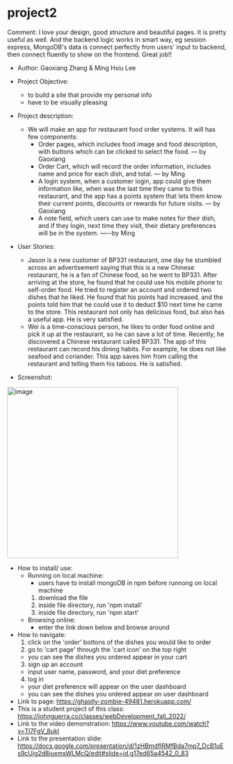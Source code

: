 # project2

Comment: I love your design, good structure and beautiful pages.  It is pretty useful as well. And the backend logic works in smart way, eg session express, MongoDB's data is connect perfectly from users' input to backend, then connect fluently to show on the frontend. Great job!!

* Author: Gaoxiang Zhang & Ming Hsiu Lee

* Project Objective:
  * to build a site that provide my personal info
  * have to be visually pleasing
* Project description:
  * We will make an app for restaurant food order systems. It will has few components:
    * Order pages, which includes food image and food description, with buttons which can be clicked to select the food. — by  Gaoxiang
    * Order Cart, which will record the order information, includes name and price for each dish, and total. — by Ming
    * A login system, when a customer login, app could give them information like, when was the last time they came to this restaurant, and  the app has a points system that lets them know their current points, discounts or rewards for future visits. — by Gaoxiang
    * A note field, which users can use to make notes for their dish, and if they login, next time they visit, their dietary preferences will be in the system.  —--by Ming
    
* User Stories:
  * Jason is a new customer of BP331 restaurant, one day he stumbled across an advertisement saying that this is a new Chinese restaurant, he is a fan of Chinese food, so he went to BP331. After arriving at the store, he found that he could use his mobile phone to self-order food. He tried to register an account and ordered two dishes that he liked. He found that his points had increased, and the points told him that he could use it to deduct $10 next time he came to the store. This restaurant not only has delicious food, but also has a useful app. He is very satisfied.
  * Wei is a time-conscious person, he likes to order food online and pick it up at the restaurant, so he can save a lot of time. Recently, he discovered a Chinese restaurant called BP331. The app of this restaurant can record his dining habits. For example, he does not like seafood and coriander. This app saves him from calling the restaurant and telling them his taboos. He is satisfied.
  
* Screenshot:
<img width="393" alt="image" src="https://user-images.githubusercontent.com/89007851/199324772-4af1786d-57d5-4eb0-854f-ecfe44813bc5.png">

* How to install/ use:
  * Running on local machine:
    * users have to install mongoDB in npm before runnong on local machine
    1. download the file
    2. inside file directory, run 'npm install'
    3. inside file directory, run 'npm start'
  * Browsing online:
    * enter the link down below and browse around
* How to navigate:
  1. click on the 'order' bottons of the dishes you would like to order
  2. go to 'cart page' through the 'cart icon' on the top right
    * you can see the dishes you ordered appear in your cart
  3. sign up an account
    * input user name, password, and your diet preference
  4. log in
    * your diet preference will appear on the user dashboard
    * you can see the dishes you ordered appear on user dashboard
* Link to page: https://ghastly-zombie-49481.herokuapp.com/
* This is a student project of this class: https://johnguerra.co/classes/webDevelopment_fall_2022/
* Link to the video demonstration:  https://www.youtube.com/watch?v=Tl7FgV_8ukI
* Link to the presentation slide:  https://docs.google.com/presentation/d/1zHBmdflRMfBda7mp7_DcB1uEs9cUig2d8iuxmsWLMcQ/edit#slide=id.g17ed65a4542_0_83

